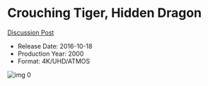 # Crouching Tiger, Hidden Dragon

[Discussion Post](https://www.avsforum.com/threads/bass-eq-for-filtered-movies.2995212/post-56893508)

* Release Date: 2016-10-18
* Production Year: 2000
* Format: 4K/UHD/ATMOS

![img 0](https://i.imgur.com/9943lUH.jpg)

